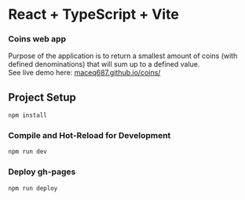 # React + TypeScript + Vite

### Coins web app

Purpose of the application is to return a smallest amount of coins (with defined denominations) that will sum up to a defined value.  
See live demo here: [maceq687.github.io/coins/](https://maceq687.github.io/coins/)

## Project Setup

```sh
npm install
```

### Compile and Hot-Reload for Development

```sh
npm run dev
```

### Deploy gh-pages

```sh
npm run deploy
```